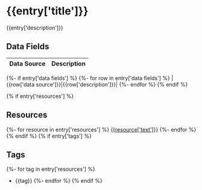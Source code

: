 # {{entry['title']}}
{{entry['description']}}

## Data Fields
|Data Source|Description|
|---|---|
{%- if entry['data fields'] %}
{%- for row in entry['data fields'] %}
|{{row['data source']}}|{{row['description']}}|
{%- endfor %}
{% endif %}

{% if entry['resources'] %}
## Resources
{%- for resource in entry['resources'] %}
[{{resource['text']}}]({{resource['link']}})
{%- endfor %}
{% endif %}
{% if entry['tags'] %}
## Tags
{%- for tag in entry['resources'] %}
* {{tag}}
{%- endfor %}
{% endif %}